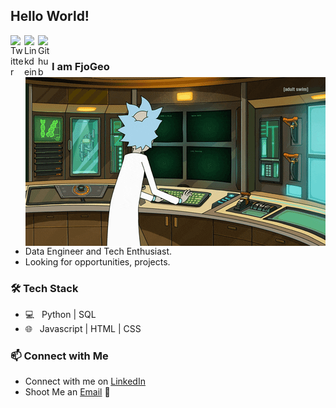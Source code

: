 ## Hello World! 

<a href="#">
  <img align="left" alt="Twitter" width="22px" src="https://cdn.jsdelivr.net/npm/simple-icons@v3/icons/twitter.svg" />
</a>
<a href="https://www.linkedin.com/in/georg-fjodorow-61b611218/">
  <img align="left" alt="Linkdein" width="22px" src="https://cdn.jsdelivr.net/npm/simple-icons@v3/icons/linkedin.svg" />
</a>
<a href="https://github.com/FjoGeo">
  <img align="left" alt="Github" width="22px" src="https://cdn.jsdelivr.net/npm/simple-icons@v3/icons/github.svg" />
</a>

<br />
<img align="right" alt="GIF" src="https://github.com/darshan-jain/darshan-jain/blob/master/rick.gif" />

### I am FjoGeo
- Data Engineer and Tech Enthusiast.
- Looking for opportunities, projects.

<h3>🛠 Tech Stack</h3>

- 💻 &nbsp; Python | SQL 
- 🌐 &nbsp; Javascript | HTML | CSS 

### 📫 Connect with Me

 - Connect with me on <a href="https://www.linkedin.com/in/georg-fjodorow-61b611218/">LinkedIn</a>
 - Shoot Me an [Email](mailto:fjodorow@protonmail.com) 💌
